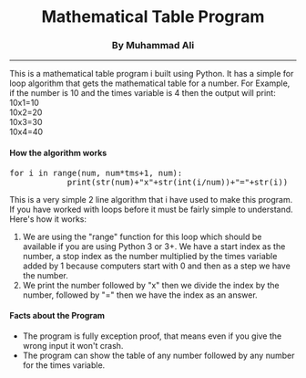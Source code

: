<h1 align="center">Mathematical Table Program</h1>
<h3 align = "center">By Muhammad Ali</h3>

<hr>

<p>This is a mathematical table program i built using Python. It has a simple for loop algorithm that gets the mathematical table for a number. For Example, if the number is 10 and the times variable is 4 then the output will print: <br>10x1=10<br>10x2=20<br>10x3=30<br>10x4=40</p>

<h4>How the algorithm works</h4>
<pre>for i in range(num, num*tms+1, num):
            print(str(num)+"x"+str(int(i/num))+"="+str(i))</pre>

<p>This is a very simple 2 line algorithm that i have used to make this program. If you have worked with loops before it must be fairly simple to understand. Here's how it works:
  <ol>
    <li>We are using the "range" function for this loop which should be available if you are using Python 3 or 3+. We have a start index as the number, a       stop index as the number multiplied by the times variable added by 1 because computers start with 0 and then as a step we have the number.
    <li>We print the number followed by "x" then we divide the index by the number, followed by "=" then we have the index as an answer.
  </ol></p>
  
  <h4>Facts about the Program</h4>
  <ul>
    <li>The program is fully exception proof, that means even if you give the wrong input it won't crash.
    <li>The program can show the table of any number followed by any number for the times variable.
  </ul>
